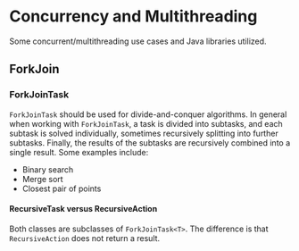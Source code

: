 # Concurrency and Multithreading
Some concurrent/multithreading use cases and Java libraries utilized.

## ForkJoin
### ForkJoinTask
`ForkJoinTask` should be used for divide-and-conquer algorithms. In general when working with `ForkJoinTask`, a task is divided into 
subtasks, and each subtask is solved individually, sometimes recursively splitting into further subtasks. Finally, the results of the
 subtasks are recursively combined into a single result. Some examples include: 
* Binary search
* Merge sort
* Closest pair of points
#### RecursiveTask<T> versus RecursiveAction
Both classes are subclasses of `ForkJoinTask<T>`. The difference is that `RecursiveAction` does not return a result. 
